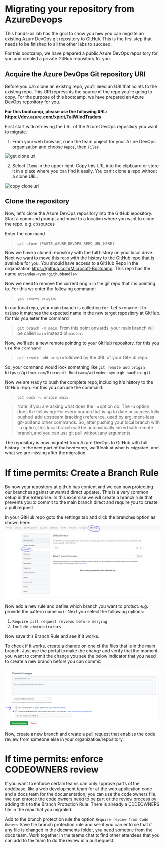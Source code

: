 # Migrating your repository from AzureDevops
This hands-on lab has the goal to show you how you can migrate an existing Azure DevOps git repository to GitHub. This is the first step that needs to be finished fo all the other labs to succeed. 

For this bootcamp, we have prepared a public Azure DevOps repository for you and created a private GitHub repository for you.

## Acquire the Azure DevOps Git repository URI
Before you can clone an existing repo, you'll need an URI that points to the existing repo. This URI represents the source of the repo you're going to copy. 
For the purpose of this bootcamp, we have prepared an Azure DevOps repository for you. 

**For this bootcamp, please use the following URL: https://dev.azure.com/xpirit/TailWindTraders**

First start with retrieving the URL of the Azure DevOps repository you want to migrate. 
1. From your web browser, open the team project for your Azure DevOps organization and choose `Repos`, then `Files`.

![get clone uri](https://docs.microsoft.com/en-us/azure/devops/repos/git/media/clone-repo/repos-files.png?view=azure-devops)

2. Select `Clone` in the upper right. Copy this URL into the clipboard or store it in a place where you can find it easily. You can't clone a repo without a clone URL.

![copy clone uri](https://docs.microsoft.com/en-us/azure/devops/repos/git/media/get_clone_url.gif?view=azure-devops) 

## Clone the repository 
Now, let's clone the Azure DevOps repository into the GitHub repository.
Start a command prompt and move to a location where you want to clone the repo. e.g. c:\sources 

Enter the command 
> `git clone [PASTE_AZURE_DEVOPS_REPO_URL_HERE]`

Now we have a cloned repository with the full history on your local drive. Next we want to move this repo with the history to the GitHub repo that is available for you.
You should have access to a GitHub Repo in the organization https://github.com/Microsoft-Bootcamp. This repo has the name `attendee-<yourgithubhandle>`

Now we need to remove the current origin in the git repo that it is pointing to. For this we enter the following command:

> `git remove origin`. 

In our local repo, your main branch is called `master`. Let's rename it to `main`so it matches the expected name in the new target repository at GitHub. for this you enter the command 

>`git branch -m main`.
From this point onwards, your main branch will be called `main` instead of `master`.

Now, we'll add a new remote pointing to your GitHub repository. for this you use the  command 
> `git remote add origin` followed by the URL of your GitHub repo. 

So, your command would look something like `git remote add origin https://github.com/Microsoft-Bootcamp/attendee-<yourgh-handle>.git`

Now we are ready to push the complete repo, including it's history to the GitHub repo.
For this you can use the command:
>`git push -u origin main`

> Note: if you are asking what does the `-u` option do:
> The -u option does the following: For every branch that is up to date or successfully pushed, add upstream (tracking) reference, used by argument-less git-pull and other commands. So, after pushing your local branch with -u option, this local branch will be automatically linked with remote branch, and you can use git pull without any arguments.

The repository is now migrated from Azure DevOps to GitHub with full history. In the next part of the bootcamp, we'll look at what is migrated, and what we are missing after the migration.

# If time permits: Create a Branch Rule
By now your repository at github has content and we can now protecting our branches against unwanted direct updates. This is a very common setup in the enterprise.
In this excersise we will create a branch rule that prevents you to commit to the main branch direct and require you to create a pull request.

In your GitHub repo goto the settings tab and click the branches option as shown here:
![branch protection rules](images/branch-protection-rules.png)

Now add a new rule and define which branch you want to protect. e.g. provide the pattern name `main`
Next you select the following options:
1. `Require pull request reviews before merging`
2. `Include administrators`

Now save this Branch Rule and see if it works.

To check if it works, create a change on one of the files that is in the main branch. Just use the portal to make the change and verify that the moment you want to commit the change you see the below indicator that you need to create a new branch before you can commit:

![create branch before commit](images/branch-before-commit.png)

Now, create a new branch and create a pull request that enables the code review from someone else in your organization/repository.

# If time permits: enforce CODEOWNERS review

If you want to enforce certain teams can only approve parts of the codebase, like a web development team for all the web application code and a docs team for the documentation, you can use the code owners file. We can enforce the code owners need to be part of the review process by adding this to the Branch Protection Rule.
There is already a CODEOWNERS file in the repo that you migrated.

Add to the branch protection rule the option `Require review from Code Owners`
Save the branch protection rule and see if you can enforce that if any file is changed in the documents folder, you need someone from the docs team. Work together in the teams chat to find other attendees that you can add to the team to do the review in a pull request.
